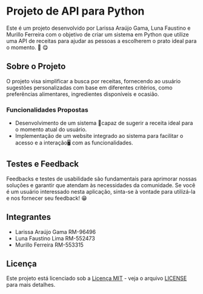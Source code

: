 # Projeto de API para Python

Este é um projeto desenvolvido por Larissa Araújo Gama, Luna Faustino e Murillo Ferreira com o objetivo de criar um sistema em Python que utilize uma API de receitas para ajudar as pessoas a escolherem o prato ideal para o momento. 🍱 😋

## Sobre o Projeto

O projeto visa simplificar a busca por receitas, fornecendo ao usuário sugestões personalizadas com base em diferentes critérios, como preferências alimentares, ingredientes disponíveis e ocasião.

### Funcionalidades Propostas

- Desenvolvimento de um sistema 🤖capaz de sugerir a receita ideal para o momento atual do usuário.
- Implementação de um website integrado ao sistema para facilitar o acesso e a interação🖥️ com as funcionalidades.

## Testes e Feedback

Feedbacks e testes de usabilidade são fundamentais para aprimorar nossas soluções e garantir que atendam às necessidades da comunidade. Se você é um usuário interessado nesta aplicação, sinta-se à vontade para utilizá-la e nos fornecer seu feedback! 😁

## Integrantes

- Larissa Araújo Gama RM-96496
- Luna Faustino Lima RM-552473
- Murillo Ferreira RM-553315

## Licença

Este projeto está licenciado sob a [Licença MIT](https://opensource.org/licenses/MIT) - veja o arquivo [LICENSE](LICENSE) para mais detalhes.

